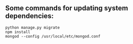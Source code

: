 ## Some commands for updating system dependencies:

```
python manage.py migrate
npm install
mongod --config /usr/local/etc/mongod.conf
```
